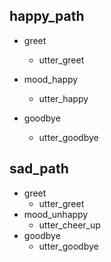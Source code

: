 ## happy_path
* greet
  - utter_greet

* mood_happy
  - utter_happy
* goodbye
  - utter_goodbye

## sad_path
* greet
  - utter_greet
* mood_unhappy
  - utter_cheer_up
* goodbye
  - utter_goodbye
